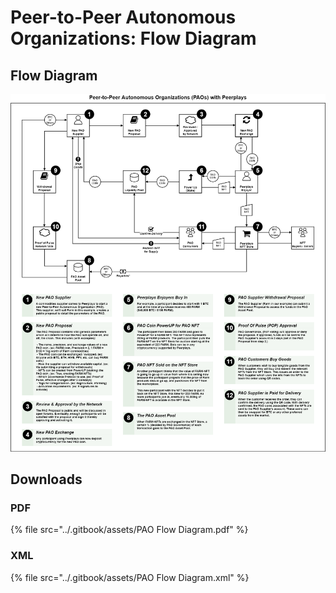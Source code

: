# Peer-to-Peer Autonomous Organizations: Flow Diagram

## Flow Diagram

![](<../.gitbook/assets/PAO Flow Diagram.png>)

## Downloads

### PDF

{% file src="../.gitbook/assets/PAO Flow Diagram.pdf" %}

### XML

{% file src="../.gitbook/assets/PAO Flow Diagram.xml" %}
